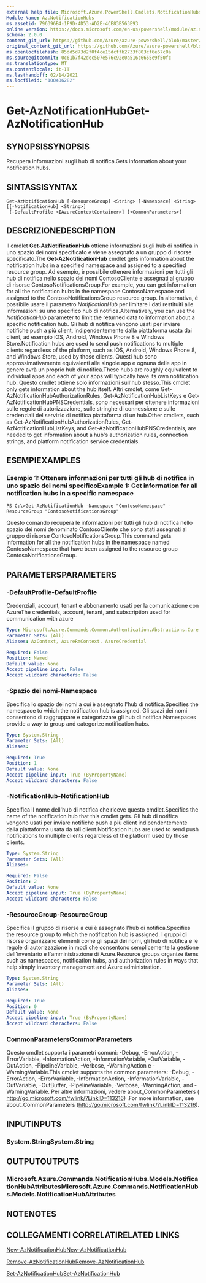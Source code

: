 ```yaml
---
external help file: Microsoft.Azure.PowerShell.Cmdlets.NotificationHubs.dll-Help.xml
Module Name: Az.NotificationHubs
ms.assetid: 796396B4-1F9D-4D53-AD2E-4CE83B563E93
online version: https://docs.microsoft.com/en-us/powershell/module/az.notificationhubs/get-aznotificationhub
schema: 2.0.0
content_git_url: https://github.com/Azure/azure-powershell/blob/master/src/NotificationHubs/NotificationHubs/help/Get-AzNotificationHub.md
original_content_git_url: https://github.com/Azure/azure-powershell/blob/master/src/NotificationHubs/NotificationHubs/help/Get-AzNotificationHub.md
ms.openlocfilehash: 85dd5d73d2f0f4ce15dcffb2733f803cf6e67c0a
ms.sourcegitcommit: 0c61b7f42dec507e576c92e0a516c6655e9f50fc
ms.translationtype: MT
ms.contentlocale: it-IT
ms.lasthandoff: 02/14/2021
ms.locfileid: "100406282"
---
```

# <span data-ttu-id="3a8d3-101">Get-AzNotificationHub</span><span class="sxs-lookup"><span data-stu-id="3a8d3-101">Get-AzNotificationHub</span></span>

## <span data-ttu-id="3a8d3-102">SYNOPSIS</span><span class="sxs-lookup"><span data-stu-id="3a8d3-102">SYNOPSIS</span></span>
<span data-ttu-id="3a8d3-103">Recupera informazioni sugli hub di notifica.</span><span class="sxs-lookup"><span data-stu-id="3a8d3-103">Gets information about your notification hubs.</span></span>

## <span data-ttu-id="3a8d3-104">SINTASSI</span><span class="sxs-lookup"><span data-stu-id="3a8d3-104">SYNTAX</span></span>

```
Get-AzNotificationHub [-ResourceGroup] <String> [-Namespace] <String> [[-NotificationHub] <String>]
 [-DefaultProfile <IAzureContextContainer>] [<CommonParameters>]
```

## <span data-ttu-id="3a8d3-105">DESCRIZIONE</span><span class="sxs-lookup"><span data-stu-id="3a8d3-105">DESCRIPTION</span></span>
<span data-ttu-id="3a8d3-106">Il cmdlet **Get-AzNotificationHub** ottiene informazioni sugli hub di notifica in uno spazio dei nomi specificato e viene assegnato a un gruppo di risorse specificato.</span><span class="sxs-lookup"><span data-stu-id="3a8d3-106">The **Get-AzNotificationHub** cmdlet gets information about the notification hubs in a specified namespace and assigned to a specified resource group.</span></span>
<span data-ttu-id="3a8d3-107">Ad esempio, è possibile ottenere informazioni per tutti gli hub di notifica nello spazio dei nomi ContosoCliente e assegnati al gruppo di risorse ContosoNotificationsGroup.</span><span class="sxs-lookup"><span data-stu-id="3a8d3-107">For example, you can get information for all the notification hubs in the namespace ContosoNamespace and assigned to the ContosoNotificationsGroup resource group.</span></span>
<span data-ttu-id="3a8d3-108">In alternativa, è possibile usare il parametro *NotificationHub* per limitare i dati restituiti alle informazioni su uno specifico hub di notifica.</span><span class="sxs-lookup"><span data-stu-id="3a8d3-108">Alternatively, you can use the *NotificationHub* parameter to limit the returned data to information about a specific notification hub.</span></span>
<span data-ttu-id="3a8d3-109">Gli hub di notifica vengono usati per inviare notifiche push a più client, indipendentemente dalla piattaforma usata dai client, ad esempio iOS, Android, Windows Phone 8 e Windows Store.</span><span class="sxs-lookup"><span data-stu-id="3a8d3-109">Notification hubs are used to send push notifications to multiple clients regardless of the platform, such as iOS, Android, Windows Phone 8, and Windows Store, used by those clients.</span></span>
<span data-ttu-id="3a8d3-110">Questi hub sono approssimativamente equivalenti alle singole app e ognuna delle app in genere avrà un proprio hub di notifica.</span><span class="sxs-lookup"><span data-stu-id="3a8d3-110">These hubs are roughly equivalent to individual apps and each of your apps will typically have its own notification hub.</span></span>
<span data-ttu-id="3a8d3-111">Questo cmdlet ottiene solo informazioni sull'hub stesso.</span><span class="sxs-lookup"><span data-stu-id="3a8d3-111">This cmdlet only gets information about the hub itself.</span></span>
<span data-ttu-id="3a8d3-112">Altri cmdlet, come Get-AzNotificationHubAuthorizationRules, Get-AzNotificationHubListKeys e Get-AzNotificationHubPNSCredentials, sono necessari per ottenere informazioni sulle regole di autorizzazione, sulle stringhe di connessione e sulle credenziali del servizio di notifica piattaforma di un hub.</span><span class="sxs-lookup"><span data-stu-id="3a8d3-112">Other cmdlets, such as Get-AzNotificationHubAuthorizationRules, Get-AzNotificationHubListKeys, and Get-AzNotificationHubPNSCredentials, are needed to get information about a hub's authorization rules, connection strings, and platform notification service credentials.</span></span>

## <span data-ttu-id="3a8d3-113">ESEMPI</span><span class="sxs-lookup"><span data-stu-id="3a8d3-113">EXAMPLES</span></span>

### <span data-ttu-id="3a8d3-114">Esempio 1: Ottenere informazioni per tutti gli hub di notifica in uno spazio dei nomi specifico</span><span class="sxs-lookup"><span data-stu-id="3a8d3-114">Example 1: Get information for all notification hubs in a specific namespace</span></span>
```
PS C:\>Get-AzNotificationHub -Namespace "ContosoNamespace" -ResourceGroup "ContosoNotificationsGroup"
```

<span data-ttu-id="3a8d3-115">Questo comando recupera le informazioni per tutti gli hub di notifica nello spazio dei nomi denominato ContosoCliente che sono stati assegnati al gruppo di risorse ContosoNotificationsGroup.</span><span class="sxs-lookup"><span data-stu-id="3a8d3-115">This command gets information for all the notification hubs in the namespace named ContosoNamespace that have been assigned to the resource group ContosoNotificationsGroup.</span></span>

## <span data-ttu-id="3a8d3-116">PARAMETERS</span><span class="sxs-lookup"><span data-stu-id="3a8d3-116">PARAMETERS</span></span>

### <span data-ttu-id="3a8d3-117">-DefaultProfile</span><span class="sxs-lookup"><span data-stu-id="3a8d3-117">-DefaultProfile</span></span>
<span data-ttu-id="3a8d3-118">Credenziali, account, tenant e abbonamento usati per la comunicazione con Azure</span><span class="sxs-lookup"><span data-stu-id="3a8d3-118">The credentials, account, tenant, and subscription used for communication with azure</span></span>

```yaml
Type: Microsoft.Azure.Commands.Common.Authentication.Abstractions.Core.IAzureContextContainer
Parameter Sets: (All)
Aliases: AzContext, AzureRmContext, AzureCredential

Required: False
Position: Named
Default value: None
Accept pipeline input: False
Accept wildcard characters: False
```

### <span data-ttu-id="3a8d3-119">-Spazio dei nomi</span><span class="sxs-lookup"><span data-stu-id="3a8d3-119">-Namespace</span></span>
<span data-ttu-id="3a8d3-120">Specifica lo spazio dei nomi a cui è assegnato l'hub di notifica.</span><span class="sxs-lookup"><span data-stu-id="3a8d3-120">Specifies the namespace to which the notification hub is assigned.</span></span>
<span data-ttu-id="3a8d3-121">Gli spazi dei nomi consentono di raggruppare e categorizzare gli hub di notifica.</span><span class="sxs-lookup"><span data-stu-id="3a8d3-121">Namespaces provide a way to group and categorize notification hubs.</span></span>

```yaml
Type: System.String
Parameter Sets: (All)
Aliases:

Required: True
Position: 1
Default value: None
Accept pipeline input: True (ByPropertyName)
Accept wildcard characters: False
```

### <span data-ttu-id="3a8d3-122">-NotificationHub</span><span class="sxs-lookup"><span data-stu-id="3a8d3-122">-NotificationHub</span></span>
<span data-ttu-id="3a8d3-123">Specifica il nome dell'hub di notifica che riceve questo cmdlet.</span><span class="sxs-lookup"><span data-stu-id="3a8d3-123">Specifies the name of the notification hub that this cmdlet gets.</span></span>
<span data-ttu-id="3a8d3-124">Gli hub di notifica vengono usati per inviare notifiche push a più client indipendentemente dalla piattaforma usata da tali client.</span><span class="sxs-lookup"><span data-stu-id="3a8d3-124">Notification hubs are used to send push notifications to multiple clients regardless of the platform used by those clients.</span></span>

```yaml
Type: System.String
Parameter Sets: (All)
Aliases:

Required: False
Position: 2
Default value: None
Accept pipeline input: True (ByPropertyName)
Accept wildcard characters: False
```

### <span data-ttu-id="3a8d3-125">-ResourceGroup</span><span class="sxs-lookup"><span data-stu-id="3a8d3-125">-ResourceGroup</span></span>
<span data-ttu-id="3a8d3-126">Specifica il gruppo di risorse a cui è assegnato l'hub di notifica.</span><span class="sxs-lookup"><span data-stu-id="3a8d3-126">Specifies the resource group to which the notification hub is assigned.</span></span>
<span data-ttu-id="3a8d3-127">I gruppi di risorse organizzano elementi come gli spazi dei nomi, gli hub di notifica e le regole di autorizzazione in modi che consentono semplicemente la gestione dell'inventario e l'amministrazione di Azure.</span><span class="sxs-lookup"><span data-stu-id="3a8d3-127">Resource groups organize items such as namespaces, notification hubs, and authorization rules in ways that help simply inventory management and Azure administration.</span></span>

```yaml
Type: System.String
Parameter Sets: (All)
Aliases:

Required: True
Position: 0
Default value: None
Accept pipeline input: True (ByPropertyName)
Accept wildcard characters: False
```

### <span data-ttu-id="3a8d3-128">CommonParameters</span><span class="sxs-lookup"><span data-stu-id="3a8d3-128">CommonParameters</span></span>
<span data-ttu-id="3a8d3-129">Questo cmdlet supporta i parametri comuni: -Debug, -ErrorAction, -ErrorVariable, -InformationAction, -InformationVariable, -OutVariable, -OutAction, -PipelineVariable, -Verbose, -WarningAction e -WarningVariable.</span><span class="sxs-lookup"><span data-stu-id="3a8d3-129">This cmdlet supports the common parameters: -Debug, -ErrorAction, -ErrorVariable, -InformationAction, -InformationVariable, -OutVariable, -OutBuffer, -PipelineVariable, -Verbose, -WarningAction, and -WarningVariable.</span></span> <span data-ttu-id="3a8d3-130">Per altre informazioni, vedere about_CommonParameters ( http://go.microsoft.com/fwlink/?LinkID=113216) .</span><span class="sxs-lookup"><span data-stu-id="3a8d3-130">For more information, see about_CommonParameters (http://go.microsoft.com/fwlink/?LinkID=113216).</span></span>

## <span data-ttu-id="3a8d3-131">INPUT</span><span class="sxs-lookup"><span data-stu-id="3a8d3-131">INPUTS</span></span>

### <span data-ttu-id="3a8d3-132">System.String</span><span class="sxs-lookup"><span data-stu-id="3a8d3-132">System.String</span></span>

## <span data-ttu-id="3a8d3-133">OUTPUT</span><span class="sxs-lookup"><span data-stu-id="3a8d3-133">OUTPUTS</span></span>

### <span data-ttu-id="3a8d3-134">Microsoft.Azure.Commands.NotificationHubs.Models.NotificationHubAttributes</span><span class="sxs-lookup"><span data-stu-id="3a8d3-134">Microsoft.Azure.Commands.NotificationHubs.Models.NotificationHubAttributes</span></span>

## <span data-ttu-id="3a8d3-135">NOTE</span><span class="sxs-lookup"><span data-stu-id="3a8d3-135">NOTES</span></span>

## <span data-ttu-id="3a8d3-136">COLLEGAMENTI CORRELATI</span><span class="sxs-lookup"><span data-stu-id="3a8d3-136">RELATED LINKS</span></span>




[<span data-ttu-id="3a8d3-137">New-AzNotificationHub</span><span class="sxs-lookup"><span data-stu-id="3a8d3-137">New-AzNotificationHub</span></span>](./New-AzNotificationHub.md)

[<span data-ttu-id="3a8d3-138">Remove-AzNotificationHub</span><span class="sxs-lookup"><span data-stu-id="3a8d3-138">Remove-AzNotificationHub</span></span>](./Remove-AzNotificationHub.md)

[<span data-ttu-id="3a8d3-139">Set-AzNotificationHub</span><span class="sxs-lookup"><span data-stu-id="3a8d3-139">Set-AzNotificationHub</span></span>](./Set-AzNotificationHub.md)


